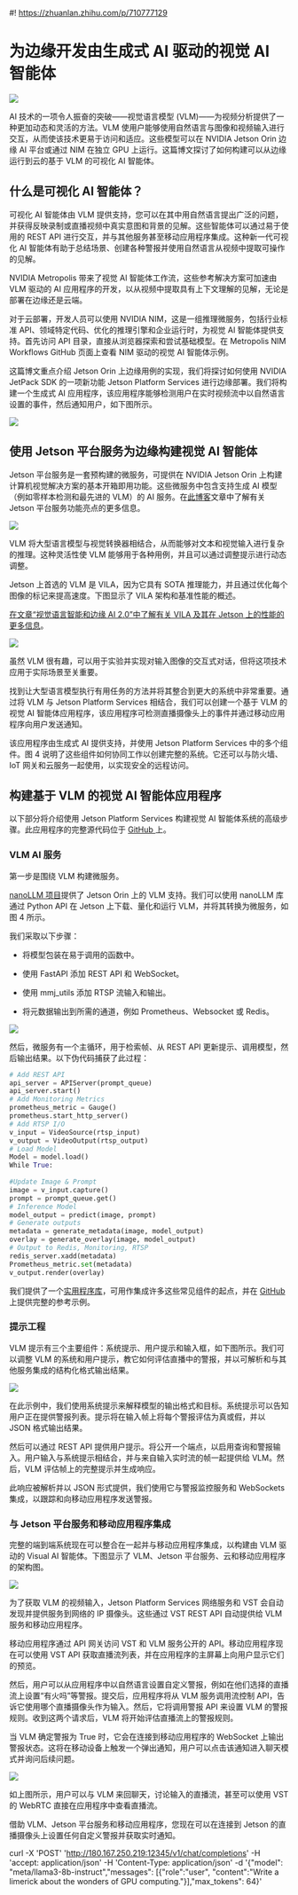 #! https://zhuanlan.zhihu.com/p/710777129
# 为边缘开发由生成式 AI 驱动的视觉 AI 智能体

![](https://v.png.pub/imgs/2024/07/25/1337d02b56c0a267.png)


AI 技术的一项令人振奋的突破——视觉语言模型 (VLM)——为视频分析提供了一种更加动态和灵活的方法。VLM 使用户能够使用自然语言与图像和视频输入进行交互，从而使该技术更易于访问和适应。这些模型可以在 NVIDIA Jetson Orin 边缘 AI 平台或通过 NIM 在独立 GPU 上运行。这篇博文探讨了如何构建可以从边缘运行到云的基于 VLM 的可视化 AI 智能体。

## 什么是可视化 AI 智能体？
可视化 AI 智能体由 VLM 提供支持，您可以在其中用自然语言提出广泛的问题，并获得反映录制或直播视频中真实意图和背景的见解。这些智能体可以通过易于使用的 REST API 进行交互，并与其他服务甚至移动应用程序集成。这种新一代可视化 AI 智能体有助于总结场景、创建各种警报并使用自然语言从视频中提取可操作的见解。

NVIDIA Metropolis 带来了视觉 AI 智能体工作流，这些参考解决方案可加速由 VLM 驱动的 AI 应用程序的开发，以从视频中提取具有上下文理解的见解，无论是部署在边缘还是云端。

对于云部署，开发人员可以使用 NVIDIA NIM，这是一组推理微服务，包括行业标准 API、领域特定代码、优化的推理引擎和企业运行时，为视觉 AI 智能体提供支持。首先访问 API 目录，直接从浏览器探索和尝试基础模型。在 Metropolis NIM Workflows GitHub 页面上查看 NIM 驱动的视觉 AI 智能体示例。

这篇博文重点介绍 Jetson Orin 上边缘用例的实现，我们将探讨如何使用 NVIDIA JetPack SDK 的一项新功能 Jetson Platform Services 进行边缘部署。我们将构建一个生成式 AI 应用程序，该应用程序能够检测用户在实时视频流中以自然语言设置的事件，然后通知用户，如下图所示。

![](https://developer-blogs.nvidia.com/wp-content/uploads/2024/07/AI-Agent-mobile-application.png)


## 使用 Jetson 平台服务为边缘构建视觉 AI 智能体
Jetson 平台服务是一套预构建的微服务，可提供在 NVIDIA Jetson Orin 上构建计算机视觉解决方案的基本开箱即用功能。这些微服务中包含支持生成 AI 模型（例如零样本检测和最先进的 VLM）的 AI 服务。在[此博客](https://developer.nvidia.com/blog/power-cloud-native-microservices-at-the-edge-with-nvidia-jetpack-6-0-now-ga/)文章中了解有关 Jetson 平台服务功能亮点的更多信息。


![](https://developer-blogs.nvidia.com/wp-content/uploads/2024/07/JetPack-6.0-stack.png)


VLM 将大型语言模型与视觉转换器相结合，从而能够对文本和视觉输入进行复杂的推理。这种灵活性使 VLM 能够用于各种用例，并且可以通过调整提示进行动态调整。

Jetson 上首选的 VLM 是 VILA，因为它具有 SOTA 推理能力，并且通过优化每个图像的标记来提高速度。下图显示了 VILA 架构和基准性能的概述。

[在文章“视觉语言智能和边缘 AI 2.0”中了解有关 VILA 及其在 Jetson 上的性能的更多信息](https://developer.nvidia.com/blog/visual-language-intelligence-and-edge-ai-2-0/)。

![](https://developer-blogs.nvidia.com/wp-content/uploads/2024/07/VILA.png)


虽然 VLM 很有趣，可以用于实验并实现对输入图像的交互式对话，但将这项技术应用于实际场景至关重要。

找到让大型语言模型执行有用任务的方法并将其整合到更大的系统中非常重要。通过将 VLM 与 Jetson Platform Services 相结合，我们可以创建一个基于 VLM 的视觉 AI 智能体应用程序，该应用程序可检测直播摄像头上的事件并通过移动应用程序向用户发送通知。

该应用程序由生成式 AI 提供支持，并使用 Jetson Platform Services 中的多个组件。图 4 说明了这些组件如何协同工作以创建完整的系统。它还可以与防火墙、IoT 网关和云服务一起使用，以实现安全的远程访问。

## 构建基于 VLM 的视觉 AI 智能体应用程序
以下部分将介绍使用 Jetson Platform Services 构建视觉 AI 智能体系统的高级步骤。此应用程序的完整源代码位于 [GitHub ](https://github.com/NVIDIA-AI-IOT/jetson-platform-services)上。

### VLM AI 服务
第一步是围绕 VLM 构建微服务。

[nanoLLM 项目](https://github.com/dusty-nv/NanoLLM)提供了 Jetson Orin 上的 VLM 支持。我们可以使用 nanoLLM 库通过 Python API 在 Jetson 上下载、量化和运行 VLM，并将其转换为微服务，如图 4 所示。

我们采取以下步骤：

* 将模型包装在易于调用的函数中。

* 使用 FastAPI 添加 REST API 和 WebSocket。

* 使用 mmj_utils 添加 RTSP 流输入和输出。

* 将元数据输出到所需的通道，例如 Prometheus、Websocket 或 Redis。


![](https://developer-blogs.nvidia.com/wp-content/uploads/2024/07/VLM-AI-architecture.png)

然后，微服务有一个主循环，用于检索帧、从 REST API 更新提示、调用模型，然后输出结果。以下伪代码捕获了此过程：

```python
# Add REST API
api_server = APIServer(prompt_queue)
api_server.start()
# Add Monitoring Metrics
prometheus_metric = Gauge()
prometheus.start_http_server()
# Add RTSP I/O
v_input = VideoSource(rtsp_input)
v_output = VideoOutput(rtsp_output)
# Load Model
Model = model.load()
While True:
  
#Update Image & Prompt
image = v_input.capture()
prompt = prompt_queue.get()
# Inference Model
model_output = predict(image, prompt)
# Generate outputs
metadata = generate_metadata(image, model_output)
overlay = generate_overlay(image, model_output)
# Output to Redis, Monitoring, RTSP
redis_server.xadd(metadata)
Prometheus_metric.set(metadata)
v_output.render(overlay)

```
我们提供了一个[实用程序库](https://github.com/NVIDIA-AI-IOT/mmj_utils)，可用作集成许多这些常见组件的起点，并在 [GitHub ](https://github.com/NVIDIA-AI-IOT/jetson-platform-services)上提供完整的参考示例。

### 提示工程
VLM 提示有三个主要组件：系统提示、用户提示和输入框，如下图所示。我们可以调整 VLM 的系统和用户提示，教它如何评估直播中的警报，并以可解析和与其他服​​务集成的结构化格式输出结果。

![](https://developer-blogs.nvidia.com/wp-content/uploads/2024/07/alert-pipeline-VLM.png)


在此示例中，我们使用系统提示来解释模型的输出格式和目标。系统提示可以告知用户正在提供警报列表。提示将在输入帧上将每个警报评估为真或假，并以 JSON 格式输出结果。

然后可以通过 REST API 提供用户提示。将公开一个端点，以启用查询和警报输入。用户输入与系统提示相结合，并与来自输入实时流的帧一起提供给 VLM。然后，VLM 评估帧上的完整提示并生成响应。

此响应被解析并以 JSON 形式提供，我们使用它与警报监控服务和 WebSockets 集成，以跟踪和向移动应用程序发送警报。

### 与 Jetson 平台服务和移动应用程序集成
完整的端到端系统现在可以整合在一起并与移动应用程序集成，以构建由 VLM 驱动的 Visual AI 智能体。下图显示了 VLM、Jetson 平台服务、云和移动应用程序的架构图。

![](https://developer-blogs.nvidia.com/wp-content/uploads/2024/07/Workflow-VLM.png)

为了获取 VLM 的视频输入，Jetson Platform Services 网络服务和 VST 会自动发现并提供服务到网络的 IP 摄像头。这些通过 VST REST API 自动提供给 VLM 服务和移动应用程序。

移动应用程序通过 API 网关访问 VST 和 VLM 服务公开的 API。移动应用程序现在可以使用 VST API 获取直播流列表，并在应用程序的主屏幕上向用户显示它们的预览。

然后，用户可以从应用程序中以自然语言设置自定义警报，例如在他们选择的直播流上设置“有火吗”等警报。提交后，应用程序将从 VLM 服务调用流控制 API，告诉它使用哪个直播摄像头作为输入。然后，它将调用警报 API 来设置 VLM 的警报规则。收到这两个请求后，VLM 将开始评估直播流上的警报规则。

当 VLM 确定警报为 True 时，它​​会在连接到移动应用程序的 WebSocket 上输出警报状态。这将在移动设备上触发一个弹出通知，用户可以点击该通知进入聊天模式并询问后续问题。


![](https://developer-blogs.nvidia.com/wp-content/uploads/2024/07/VLM-Video-livestream.png)

如上图所示，用户可以与 VLM 来回聊天，讨论输入的直播流，甚至可以使用 VST 的 WebRTC 直接在应用程序中查看直播流。

借助 VLM、Jetson 平台服务和移动应用程序，您现在可以在连接到 Jetson 的直播摄像头上设置任何自定义警报并获取实时通知。



curl -X 'POST' 'http://180.167.250.219:12345/v1/chat/completions' -H 'accept: application/json' -H 'Content-Type: application/json' -d '{"model": "meta/llama3-8b-instruct","messages": [{"role":"user", "content":"Write a limerick about the wonders of GPU computing."}],"max_tokens": 64}'























